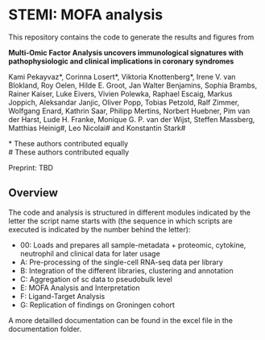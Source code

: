 # STEMI: MOFA analysis

This repository contains the code to generate the results and figures from

**Multi-Omic Factor Analysis uncovers immunological signatures with pathophysiologic and clinical implications in coronary syndromes**

Kami Pekayvaz*, Corinna Losert*, Viktoria Knottenberg*, Irene V. van Blokland, Roy Oelen, Hilde E. Groot, Jan Walter Benjamins, Sophia Brambs, Rainer Kaiser, Luke Eivers, Vivien Polewka, Raphael Escaig, Markus Joppich, Aleksandar Janjic, Oliver Popp, Tobias Petzold, Ralf Zimmer, Wolfgang Enard, Kathrin Saar, Philipp Mertins, Norbert Huebner, Pim van der Harst, Lude H. Franke, Monique G. P. van der Wijst, Steffen Massberg, Matthias Heinig#, Leo Nicolai# and Konstantin Stark#

\* These authors contributed equally<br>
\# These authors contributed equally<br>

Preprint: TBD


## Overview

The code and analysis is structured in different modules indicated by the letter the script name starts with (the sequence in which scripts are executed is indicated by the number behind the letter):

* 00: Loads and prepares all sample-metadata + proteomic, cytokine, neutrophil and clinical data for later usage
* A: Pre-processing of the single-cell RNA-seq data per library
* B: Integration of the different libraries, clustering and annotation
* C: Aggregation of sc data to pseudobulk level
* E: MOFA Analysis and Interpretation
* F: Ligand-Target Analysis
* G: Replication of findings on Groningen cohort

A more detailled documentation can be found in the excel file in the documentation folder.
